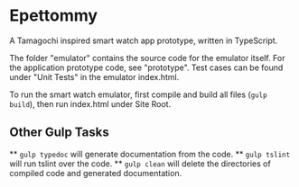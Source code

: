 # Epettommy

A Tamagochi inspired smart watch app prototype, written in TypeScript.

The folder "emulator" contains the source code for the emulator itself.
For the application prototype code, see "prototype".
Test cases can be found under "Unit Tests" in the emulator index.html. 


To run the smart watch emulator, first compile and build all files (`gulp build`),
then run index.html under Site Root. 

## Other Gulp Tasks

** `gulp typedoc` will generate documentation from the code.
** `gulp tslint` will run tslint over the code.
** `gulp clean` will delete the directories of compiled code and generated documentation.
